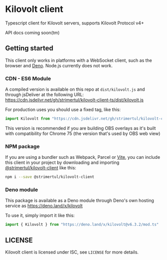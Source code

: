# Kilovolt client

Typescript client for Kilovolt servers, supports Kilovolt Protocol v4+

API docs coming soon(tm)

## Getting started

This client only works in platforms with a WebSocket client, such as the browser and [Deno](https://deno.land/). Node.js currently does not work.

### CDN - ES6 Module

A compiled version is available on this repo at `dist/kilovolt.js` and through jsDeliver at the following URL: https://cdn.jsdelivr.net/gh/strimertul/kilovolt-client-ts/dist/kilovolt.js

For production uses you should use a fixed tag, like this:

```ts
import Kilovolt from "https://cdn.jsdelivr.net/gh/strimertul/kilovolt-client-ts@6.3.2/dist/kilovolt.js"
```

This version is recommended if you are building OBS overlays as it's built with compatibility for Chrome 75 (the version that's used by OBS web view)

### NPM package
If you are using a bundler such as Webpack, Parcel or [Vite](https://vitejs.dev/), you can include this client in your project by downloading and importing [@strimertul/kilovolt-client](https://www.npmjs.com/package/@strimertul/kilovolt-client) like this:

```sh
npm i --save @strimertul/kilovolt-client
```

### Deno module

This package is available as a Deno module through Deno's own hosting service as https://deno.land/x/kilovolt

To use it, simply import it like this:

```ts
import { Kilovolt } from "https://deno.land/x/kilovolt@v6.3.2/mod.ts"
```

## LICENSE

Kilovolt client is licensed under ISC, see `LICENSE` for more details.
